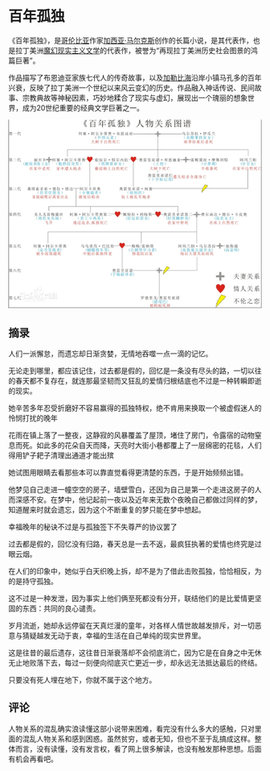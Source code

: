 # 百年孤独

《百年孤独》，是[哥伦比亚](https://baike.baidu.com/item/哥伦比亚/22034?fromModule=lemma_inlink)作家[加西亚·马尔克斯](https://baike.baidu.com/item/加西亚·马尔克斯/691007?fromModule=lemma_inlink)创作的长篇小说，是其代表作，也是拉丁美洲[魔幻现实主义文学](https://baike.baidu.com/item/魔幻现实主义文学/8309367?fromModule=lemma_inlink)的代表作，被誉为“再现拉丁美洲历史社会图景的鸿篇巨著”。

作品描写了布恩迪亚家族七代人的传奇故事，以及[加勒比海](https://baike.baidu.com/item/加勒比海/257070?fromModule=lemma_inlink)沿岸小镇马孔多的百年兴衰，反映了拉丁美洲一个世纪以来风云变幻的历史。作品融入神话传说、民间故事、宗教典故等神秘因素，巧妙地糅合了现实与虚幻，展现出一个瑰丽的想象世界，成为20世纪重要的经典文学巨著之一。

![百年孤独人物关系](./images/百年孤独人物关系.webp)



## 摘录

人们一派懈怠，而遗忘却日渐贪婪，无情地吞噬一点一滴的记忆。

无论走到哪里，都应该记住，过去都是假的，回忆是一条没有尽头的路，一切以往的春天都不复存在，就连那最坚韧而又狂乱的爱情归根结底也不过是一种转瞬即逝的现实。

她辛苦多年忍受折磨好不容易赢得的孤独特权，绝不肯用来换取一个被虚假迷人的怜悯打扰的晚年

花雨在镇上落了一整夜，这静寂的风暴覆盖了屋顶，堵住了房门，令露宿的动物窒息而死。如此多的花朵自天而降，天亮时大街小巷都覆上了一层绵密的花毯，人们得用铲子耙子清理出通道才能出殡

她试图用眼睛去看那些本可以靠直觉看得更清楚的东西，于是开始频频出错。

他梦见自己走进一幢空空的房子，墙壁雪白，还因为自己是第一个走进这房子的人而深感不安。在梦中，他记起前一夜以及近年来无数个夜晚自己都做过同样的梦，知道醒来时就会遗忘，因为这个不断重复的梦只能在梦中想起。

幸福晚年的秘诀不过是与孤独签下不失尊严的协议罢了

过去都是假的，回忆没有归路，春天总是一去不返，最疯狂执著的爱情也终究是过眼云烟。

在人们的印象中，她似乎白天织晚上拆，却不是为了借此击败孤独，恰恰相反，为的是持守孤独。

这不过是一种发泄，因为事实上他们俩至死都没有分开，联结他们的是比爱情更坚固的东西：共同的良心谴责。

岁月流逝，她却永远停留在天真烂漫的童年，对各样人情世故越发排斥，对一切恶意与猜疑越发无动于衷，幸福的生活在自己单纯的现实世界里。

这是往昔的最后遗存，这往昔日渐衰落却不会彻底消亡，因为它是在自身之中无休无止地败落下去，每过一刻便向彻底灭亡更近一步，却永远无法抵达最后的终结。

只要没有死人埋在地下，你就不属于这个地方。

## 评论

人物关系的混乱确实浪读懂这部小说带来困难，看完没有什么多大的感触，只对里面的混乱人物关系和感到困惑。虽然贫穷，或者无知，但也不至于乱搞成这样。整体而言，没有读懂，没有发言权，看了网上很多解读，也没有触发那种思想。后面有机会再看吧。

